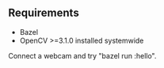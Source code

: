 ## Requirements

* Bazel
* OpenCV >=3.1.0 installed systemwide

Connect a webcam and try "bazel run :hello".
